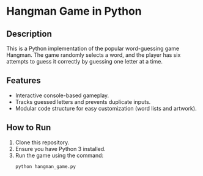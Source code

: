 # Hangman Game in Python

## Description
This is a Python implementation of the popular word-guessing game Hangman. The game randomly selects a word, and the player has six attempts to guess it correctly by guessing one letter at a time.

## Features
- Interactive console-based gameplay.
- Tracks guessed letters and prevents duplicate inputs.
- Modular code structure for easy customization (word lists and artwork).

## How to Run
1. Clone this repository.
2. Ensure you have Python 3 installed.
3. Run the game using the command:
   ```bash
   python hangman_game.py
